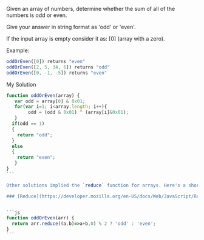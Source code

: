 
Given an array of numbers, determine whether the sum of all of the numbers is odd or even.

Give your answer in string format as 'odd' or 'even'.

If the input array is empty consider it as: [0] (array with a zero).

Example:
````js
oddOrEven([0]) returns "even"
oddOrEven([2, 5, 34, 6]) returns "odd"
oddOrEven([0, -1, -5]) returns "even"
````

My Solution

````js
function oddOrEven(array) {
   var odd = array[0] & 0x01;
   for(var i=1; i<array.length; i++){
		odd = (odd & 0x01) ^ (array[i]&0x01);
   }
  if(odd == 1)
  { 
    return "odd";
  }
  else
  { 
    return "even";
   }
}
```

Other solutions implied the `reduce` function for arrays. Here's a short tutorial about `reduce` function.

### [Reduce](https://developer.mozilla.org/en-US/docs/Web/JavaScript/Reference/Global_Objects/Array/Reduce)


```js
function oddOrEven(arr) {
  return arr.reduce((a,b)=>a+b,0) % 2 ? 'odd' : 'even';
}
```
